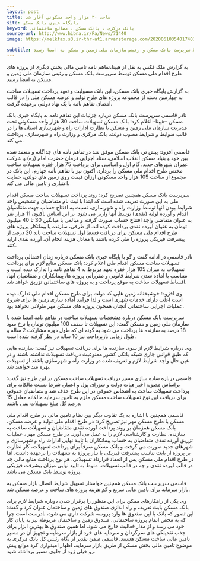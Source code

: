 ```yaml
---
layout: post
title: ساخت ۳۰ هزار واحد مسکونی آغاز شد
site: پایگاه خبری بانک مسکن
keyword: بانک مرکزی ، بانک مسکن ، مصالح ساختمانی
source-url: http://www.hibna.ir/Fa/News/71440
image: https://melkfax.s3.ir-thr-at1.arvanstorage.com/202006103540174014_Orig.jpg

subtitle: تفاهم نامه تامین مالی بخش دیگری از پروژه های طرح اقدام ملی مسکن توسط سرپرست بانک مسکن و رئیس سازمان ملی زمین و مسکن به امضا رسید.
---
```

به گزارش ملک فکس به نقل از هبینا،تفاهم نامه تامین مالی بخش دیگری از پروژه های طرح اقدام ملی مسکن توسط سرپرست بانک مسکن و رئیس سازمان ملی زمین و مسکن به امضا رسید.

به گزارش پایگاه خبری بانک مسکن، این بانک مسولیت و تعهد پرداخت تسهیلات ساخت به چهارمین دسته از مجموعه پروژه های طرح تولید و عرضه مسکن ملی را در قالب امضای تفاهم نامه با یک نهاد دولتی برعهده گرفت.

نادر قاسمی سرپرست بانک مسکن درباره جزئیات این تفاهم نامه به پایگاه خبری بانک مسکن –هیبنا- اعلام کرد: بانک مسکن تسهیلات ساخت 30 هزار واحد مسکونی تحت مدیریت سازمان ملی زمین و مسکن با نظارت ادارات راه و شهرسازی استان ها را در قالب ضوابط و شرایط مصوب دولت، بانک مرکزی و وزارت راه و شهرسازی، پرداخت می کند.

قاسمی افزود: پیش تر، بانک مسکن موفق شد در تفاهم نامه های جداگانه و منعقد شده بین خود و بنیاد مسکن انقلاب اسلامی، ستاد اجرایی فرمان حضرت امام (ره) و شرکت عمران شهرهای جدید، گام اول و اساسی برای پرداخت 75 هزار فقره تسهیلات ساخت مختص طرح اقدام ملی مسکن را بردارد. اکنون نیز با تفاهم نامه چهارم، این بانک در مجموع از ساخت 105 هزار واحد مسکونی ارزان قیمت روی زمین های دولتی، حمایت اعتباری و تامین مالی می کند.

سرپرست بانک مسکن همچنین تصریح کرد: روند پرداخت تسهیلات ساخت مسکن اقدام ملی به این صورت تعریف شده است که ابتدا با ثبت نام متقاضیان و تشخیص واجد شرایط بودن آنها توسط وزارت راه و شهرسازی، نسبت به افتتاح حساب جهت متقاضیان اقدام و آورده اولیه (نقدی) توسط آنها واریز می شود. بر این اساس تاکنون 11 هزار نفر به عنوان متقاضی واجد افتتاح حساب صورت گرفته و مبالغی با میانگین 30 تا 40 میلیون تومان به عنوان آورده نقدی پرداخت کرده اند. از طرفی، سازنده یا پیمانکار پروژه های طرح اقدام ملی مسکن برای دریافت قسط اول تسهیلات ساخت باید 20 درصد از پیشرفت فیزیکی پروژه را طی کرده باشند یا معادل هزینه انجام آن،‌ آورده نقدی ارایه کنند.

نادر قاسمی در ادامه گفت و گو با پایگاه خبری بانک مسکن درباره زمان احتمالی پرداخت تسهیلات ساخت مسکن اقدام ملی اعلام کرد: بانک مسکن منابع لازم برای پرداخت تسهیلات به میزان 105 هزار فقره تعهد مربوط به 4 تفاهم نامه را تدارک دیده است و متناسب با آماده شدن شرایط قانونی و مقرراتی پروژه ها،‌ پیمانکاران و متقاضیان آنها، اقساط تسهیلات ساخت به موقع پرداخت و به پروژه های ساختمانی تزریق خواهد شد.

وی افزود: خوشبختانه زمین هایی که دولت برای طرح مسکن اقدام ملی تدارک دیده است اغلب دارای خدمات شهری است و لذا فرآیند آماده سازی زمین ها برای شروع عملیات اجرایی ساختمانی آنچنان همچون پروژه های مسکن مهر طولانی نخواهد بود.

سرپرست بانک مسکن درباره مشخصات تسهیلات ساخت در تفاهم نامه امضا شده با سازمان ملی زمین و مسکن گفت: این تسهیلات تا سقف 100 میلیون تومان با نرخ سود 18 درصد به سازنده ها پرداخت می شود به گونه ای که طول دوره مشارکت 2 ساله و طول زمانی بازپرداخت نیز 10 ساله در نظر گرفته شده است.

وی درباره شرایط لازم از سوی سازنده ها برای دریافت تسهیلات نیز گفت: سازنده هایی که طبق قوانین جاری شبکه بانکی کشور ممنوعیت دریافت تسهیلات نداشته باشند و در عین حال واجد شرایط لازم و تعریف شده در وزارت راه و شهرسازی باشند از تسهیلات بهره مند خواهند شد.

قاسمی درباره ساده سازی مسیر دریافت تسهیلات ساخت مسکن در این طرح نیز گفت: براساس مصوبه اخیر هیات دولت و شورای پول و اعتبار،‌ شرط نسبت مالکانه برای پرداخت تسهیلات ساخت به اشخاص حقوقی در این طرح حذف شد و متقاضیان حقوقی برای دریافت این نوع تسهیلات ساخت مسکن ملزم به تامین سرمایه مالکانه معادل 15 درصد کل مبلغ تسهیلات نمی باشند.

قاسمی همچنین با اشاره به یک تفاوت دیگر بین نظام تامین مالی در طرح اقدام ملی مسکن با طرح مسکن مهر نیز تصریح کرد: در طرح اقدام ملی تولید و عرضه مسکن،‌ بانک مسکن همزمان بر روند پرداخت آورده نقدی متقاضیان و تسهیلات ساخت به سازنده،‌ نظارت و کارشناسی لازم را به عمل می آورد. در طرح مسکن مهر ، عملیات تزریق آورده نقدی متقاضیان به حساب پیمانکاران با تایید نهایی ادارات راه و شهرسازی و شهرهای جدید صورت می گرفت و بانک مسکن صرفاً برای پرداخت تسهیلات،‌ کار نظارت بر پروژه از بابت تناسب پیشرفت فیزیکی با نیاز پروژه به تسهیلات را برعهده داشت. اما در طرح اقدام ملی مسکن پس از انعقاد قرارداد تسهیلاتی، هر نوع پرداخت منابع مالی چه در قالب آورده نقدی و چه در قالب تسهیلات، منوط به تایید نهایی میزان پیشرفت فیزیکی پروژه توسط بانک مسکن می باشد.

قاسمی سرپرست بانک مسکن همچنین خواستار تسهیل شرایط اتصال بازار مسکن به بازار سرمایه برای تامین مالی سریع و کم هزینه پروژه های ساخت و عرضه مسکن شد.

وی یکی از راهکارهای ممکن برای این منظور را برقرار شدن دوباره شرایط لازم برای بانک مسکن بابت تعریف و راه اندازی صندوق های زمین و ساختمان عنوان کرد و گفت: این تصور که بانک با این صندوق ها وارد پروسه شرکت داری می شود، نادرست است چرا که به محض اتمام پروژه ساختمانی، صندوق زمین و ساختمان مربوطه نیز به پایان کار خود می رسد و از مدار فعالیت خارج می شود. اما همین صندوق ها بهترین ابزار برای جذب نقدینگی های سرگردان و سرمایه های خرد از بازار سرمایه و تجهیز آن در مسیر تامین مالی ساخت مسکن هستند. قاسمی ضمن تقدیر از نگاه رئیس کل بانک مرکزی به موضوع تامین مالی بخش مسکن از طریق بازار سرمایه، اظهار امیدواری کرد موانع پیش رو خیلی زود از جلوی مسیر برداشته شود.